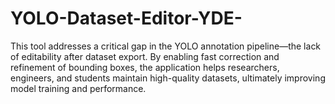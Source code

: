 # YOLO-Dataset-Editor-YDE-
This tool addresses a critical gap in the YOLO annotation pipeline—the lack of editability after dataset export. By enabling fast correction and refinement of bounding boxes, the application helps researchers, engineers, and students maintain high-quality datasets, ultimately improving model training and performance.
